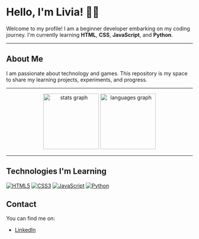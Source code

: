 # Hello, I'm Livia! 👩‍💻

Welcome to my profile! I am a beginner developer embarking on my coding journey. I'm currently learning **HTML**, **CSS**, **JavaScript**, and **Python**.

---

## About Me

I am passionate about technology and games. This repository is my space to share my learning projects, experiments, and progress.

---

<div align="center">
  <img src="https://github-readme-stats.vercel.app/api?username=liviamds&hide_title=false&hide_rank=false&show_icons=true&include_all_commits=true&count_private=true&disable_animations=false&theme=dracula&locale=en&hide_border=false&order=1" height="150" alt="stats graph"  />
  <img src="https://github-readme-stats.vercel.app/api/top-langs?username=liviamds&locale=en&hide_title=false&layout=compact&card_width=320&langs_count=5&theme=dracula&hide_border=false&order=2" height="150" alt="languages graph"  />
</div>



---

## Technologies I'm Learning


[![HTML5](https://img.shields.io/badge/HTML5-E34F26?style=for-the-badge&logo=html5&logoColor=white)](https://developer.mozilla.org/en-US/docs/Web/HTML)
[![CSS3](https://img.shields.io/badge/CSS3-1572B6?style=for-the-badge&logo=css3&logoColor=white)](https://developer.mozilla.org/en-US/docs/Web/CSS)
[![JavaScript](https://img.shields.io/badge/JavaScript-F7DF1E?style=for-the-badge&logo=javascript&logoColor=black)](https://developer.mozilla.org/en-US/docs/Web/JavaScript)
[![Python](https://img.shields.io/badge/Python-3776AB?style=for-the-badge&logo=python&logoColor=white)](https://www.python.org)


## Contact

You can find me on:

- [LinkedIn](https://www.linkedin.com/in/l%C3%ADvia-mendes-da-silva-6b7b392b5?utm_source=share&utm_campaign=share_via&utm_content=profile&utm_medium=android_app)





